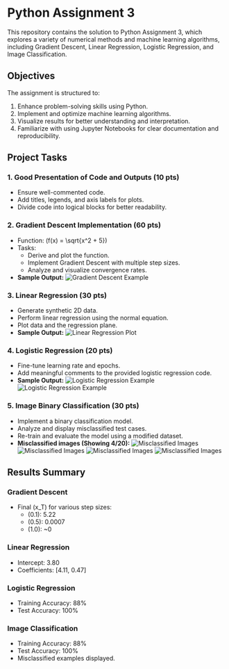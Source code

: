 # Python Assignment 3

This repository contains the solution to Python Assignment 3, which explores a variety of numerical methods and machine learning algorithms, including Gradient Descent, Linear Regression, Logistic Regression, and Image Classification.

## Objectives

The assignment is structured to:

1. Enhance problem-solving skills using Python.
2. Implement and optimize machine learning algorithms.
3. Visualize results for better understanding and interpretation.
4. Familiarize with using Jupyter Notebooks for clear documentation and reproducibility.

## Project Tasks

### 1. Good Presentation of Code and Outputs (10 pts)
- Ensure well-commented code.
- Add titles, legends, and axis labels for plots.
- Divide code into logical blocks for better readability.

### 2. Gradient Descent Implementation (60 pts)
- Function: \(f(x) = \sqrt{x^2 + 5}\)
- Tasks:
  - Derive and plot the function.
  - Implement Gradient Descent with multiple step sizes.
  - Analyze and visualize convergence rates.
- **Sample Output:**
  ![Gradient Descent Example](results/linear_regression_gradientDescent.png)

### 3. Linear Regression (30 pts)
- Generate synthetic 2D data.
- Perform linear regression using the normal equation.
- Plot data and the regression plane.
- **Sample Output:**
  ![Linear Regression Plot](results/linear_regression_plane.png)

### 4. Logistic Regression (20 pts)
- Fine-tune learning rate and epochs.
- Add meaningful comments to the provided logistic regression code.
- **Sample Output:**
  ![Logistic Regression Example](results/logistic_boundary_train.png)
  ![Logistic Regression Example](results/logistic_boundary_train.png)

### 5. Image Binary Classification (30 pts)
- Implement a binary classification model.
- Analyze and display misclassified test cases.
- Re-train and evaluate the model using a modified dataset.
- **Misclassified images (Showing 4/20):**
  ![Misclassified Images](results/image0.png)
  ![Misclassified Images](results/image1.png)
  ![Misclassified Images](results/image2.png)
  ![Misclassified Images](results/image3.png)

## Results Summary

### Gradient Descent
- Final \(x_T\) for various step sizes:
  - \(0.1\): 5.22
  - \(0.5\): 0.0007
  - \(1.0\): ~0

### Linear Regression
- Intercept: 3.80
- Coefficients: [4.11, 0.47]

### Logistic Regression
- Training Accuracy: 88%
- Test Accuracy: 100%

### Image Classification
- Training Accuracy: 88%
- Test Accuracy: 100%
- Misclassified examples displayed.